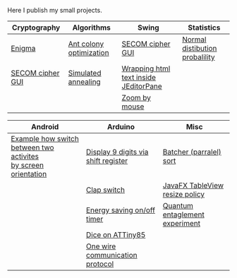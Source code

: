 Here I publish my small projects.

<!---
asilichenko/asilichenko is a ✨ special ✨ repository because its `README.md` (this file) appears on your GitHub profile.
You can click the Preview link to take a look at your changes.
--->
| Cryptography												| Algorithms																		| Swing																								| Statistics																	|
| -------------												| -----------																		| ------------																						| ------------																	|
| [Enigma](https://github.com/asilichenko/enigma)			| [Ant colony optimization](https://github.com/asilichenko/ant-colony-optimization)	| [SECOM cipher GUI](https://github.com/asilichenko/secom-cipher-gui)								| [Normal distibution probalility](https://github.com/asilichenko/statistics)	|
| [SECOM cipher GUI](https://github.com/asilichenko/secom-cipher-gui)	| [Simulated annealing](https://github.com/asilichenko/simulated-annealing)			| [Wrapping html text inside JEditorPane](https://github.com/asilichenko/swing-html-paragraph-wrap)	|																				|
|															|																					| [Zoom by mouse](https://github.com/asilichenko/mouse-move-scale)									|																				|

| Android | Arduino | Misc |
| ------ | ------ | ----- |
| [Example how switch between two activites <br> by screen orientation](screen-orientation-example) | [Display 9 digits via shift register](https://github.com/asilichenko/ShiftRegDisplay) | [Batcher (parralel) sort](https://github.com/asilichenko/batcherSort)  |
|  | [Clap switch](https://github.com/asilichenko/clap-switch) | [JavaFX TableView resize policy](https://github.com/asilichenko/TableViewResizePolicy) |
|  | [Energy saving on/off timer](https://github.com/asilichenko/Autowatering) | [Quantum entaglement experiment](https://github.com/asilichenko/quantum-entanglement-experiment) |
|  | [Dice on ATTiny85](https://github.com/asilichenko/attiny85-dice) |  |
|  | [One wire communication protocol](https://github.com/asilichenko/OneWireDataTransmit) |  |
